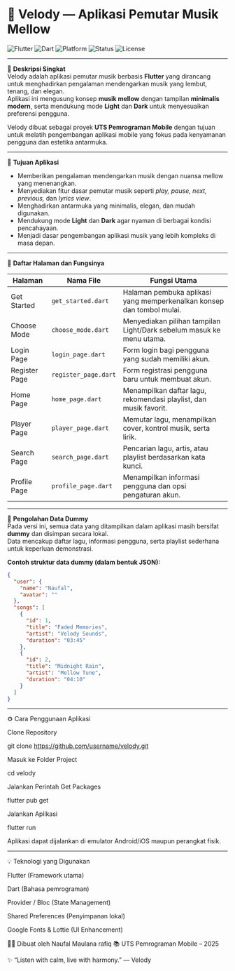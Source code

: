 # 🎵 Velody — Aplikasi Pemutar Musik Mellow

![Flutter](https://img.shields.io/badge/Flutter-02569B?style=for-the-badge&logo=flutter&logoColor=white)
![Dart](https://img.shields.io/badge/Dart-0175C2?style=for-the-badge&logo=dart&logoColor=white)
![Platform](https://img.shields.io/badge/Platform-Android%20%7C%20iOS-brightgreen?style=for-the-badge)
![Status](https://img.shields.io/badge/Status-Stable-blue?style=for-the-badge)
![License](https://img.shields.io/badge/License-MIT-green?style=for-the-badge)

---

📌 **Deskripsi Singkat**  
Velody adalah aplikasi pemutar musik berbasis **Flutter** yang dirancang untuk menghadirkan pengalaman mendengarkan musik yang lembut, tenang, dan elegan.  
Aplikasi ini mengusung konsep **musik mellow** dengan tampilan **minimalis modern**, serta mendukung mode **Light** dan **Dark** untuk menyesuaikan preferensi pengguna.  

Velody dibuat sebagai proyek **UTS Pemrograman Mobile** dengan tujuan untuk melatih pengembangan aplikasi mobile yang fokus pada kenyamanan pengguna dan estetika antarmuka.

---

🎯 **Tujuan Aplikasi**  
- Memberikan pengalaman mendengarkan musik dengan nuansa mellow yang menenangkan.  
- Menyediakan fitur dasar pemutar musik seperti *play, pause, next, previous,* dan *lyrics view*.  
- Menghadirkan antarmuka yang minimalis, elegan, dan mudah digunakan.  
- Mendukung mode **Light** dan **Dark** agar nyaman di berbagai kondisi pencahayaan.  
- Menjadi dasar pengembangan aplikasi musik yang lebih kompleks di masa depan.

---

🧩 **Daftar Halaman dan Fungsinya**

| Halaman | Nama File | Fungsi Utama |
|----------|------------|---------------|
| Get Started | `get_started.dart` | Halaman pembuka aplikasi yang memperkenalkan konsep dan tombol mulai. |
| Choose Mode | `choose_mode.dart` | Menyediakan pilihan tampilan Light/Dark sebelum masuk ke menu utama. |
| Login Page | `login_page.dart` | Form login bagi pengguna yang sudah memiliki akun. |
| Register Page | `register_page.dart` | Form registrasi pengguna baru untuk membuat akun. |
| Home Page | `home_page.dart` | Menampilkan daftar lagu, rekomendasi playlist, dan musik favorit. |
| Player Page | `player_page.dart` | Memutar lagu, menampilkan cover, kontrol musik, serta lirik. |
| Search Page | `search_page.dart` | Pencarian lagu, artis, atau playlist berdasarkan kata kunci. |
| Profile Page | `profile_page.dart` | Menampilkan informasi pengguna dan opsi pengaturan akun. |

---

💾 **Pengolahan Data Dummy**  
Pada versi ini, semua data yang ditampilkan dalam aplikasi masih bersifat **dummy** dan disimpan secara lokal.  
Data mencakup daftar lagu, informasi pengguna, serta playlist sederhana untuk keperluan demonstrasi.

**Contoh struktur data dummy (dalam bentuk JSON):**

```json
{
  "user": {
    "name": "Naufal",
    "avatar": ""
  },
  "songs": [
    {
      "id": 1,
      "title": "Faded Memories",
      "artist": "Velody Sounds",
      "duration": "03:45"
    },
    {
      "id": 2,
      "title": "Midnight Rain",
      "artist": "Mellow Tune",
      "duration": "04:10"
    }
  ]
}

```

---
⚙️ Cara Penggunaan Aplikasi

Clone Repository

git clone https://github.com/username/velody.git


Masuk ke Folder Project

cd velody


Jalankan Perintah Get Packages

flutter pub get


Jalankan Aplikasi

flutter run


Aplikasi dapat dijalankan di emulator Android/iOS maupun perangkat fisik.

---
💡 Teknologi yang Digunakan

Flutter (Framework utama)

Dart (Bahasa pemrograman)

Provider / Bloc (State Management)

Shared Preferences (Penyimpanan lokal)

Google Fonts & Lottie (UI Enhancement)

👨‍💻 Dibuat oleh
Naufal Maulana rafiq 
📚 UTS Pemrograman Mobile – 2025

✨ “Listen with calm, live with harmony.” — Velody